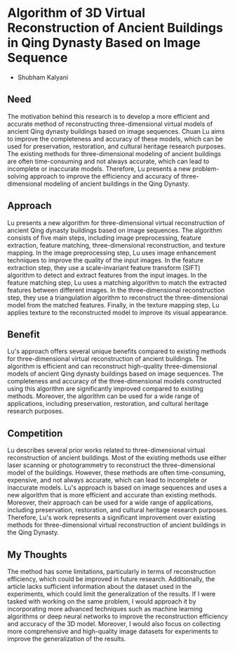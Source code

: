 # Algorithm of 3D Virtual Reconstruction of Ancient Buildings in Qing Dynasty Based on Image Sequence
* Shubham Kalyani

## Need
The motivation behind this research is to develop a more efficient and accurate method of reconstructing three-dimensional virtual models of ancient Qing dynasty buildings based on image sequences. Chuan Lu aims to improve the completeness and accuracy of these models, which can be used for preservation, restoration, and cultural heritage research purposes. The existing methods for three-dimensional modeling of ancient buildings are often time-consuming and not always accurate, which can lead to incomplete or inaccurate models. Therefore, Lu presents a new problem-solving approach to improve the efficiency and accuracy of three-dimensional modeling of ancient buildings in the Qing Dynasty.

## Approach
Lu presents a new algorithm for three-dimensional virtual reconstruction of ancient Qing dynasty buildings based on image sequences. The algorithm consists of five main steps, including image preprocessing, feature extraction, feature matching, three-dimensional reconstruction, and texture mapping. In the image preprocessing step, Lu uses image enhancement techniques to improve the quality of the input images. In the feature extraction step, they use a scale-invariant feature transform (SIFT) algorithm to detect and extract features from the input images. In the feature matching step, Lu uses a matching algorithm to match the extracted features between different images. In the three-dimensional reconstruction step, they use a triangulation algorithm to reconstruct the three-dimensional model from the matched features. Finally, in the texture mapping step, Lu applies texture to the reconstructed model to improve its visual appearance.

## Benefit
Lu's approach offers several unique benefits compared to existing methods for three-dimensional virtual reconstruction of ancient buildings. The algorithm is efficient and can reconstruct high-quality three-dimensional models of ancient Qing dynasty buildings based on image sequences. The completeness and accuracy of the three-dimensional models constructed using this algorithm are significantly improved compared to existing methods. Moreover, the algorithm can be used for a wide range of applications, including preservation, restoration, and cultural heritage research purposes.

## Competition
Lu describes several prior works related to three-dimensional virtual reconstruction of ancient buildings. Most of the existing methods use either laser scanning or photogrammetry to reconstruct the three-dimensional model of the buildings. However, these methods are often time-consuming, expensive, and not always accurate, which can lead to incomplete or inaccurate models. Lu's approach is based on image sequences and uses a new algorithm that is more efficient and accurate than existing methods. Moreover, their approach can be used for a wide range of applications, including preservation, restoration, and cultural heritage research purposes. Therefore, Lu's work represents a significant improvement over existing methods for three-dimensional virtual reconstruction of ancient buildings in the Qing Dynasty.

## **My** Thoughts
The method has some limitations, particularly in terms of reconstruction efficiency, which could be improved in future research. Additionally, the article lacks sufficient information about the dataset used in the experiments, which could limit the generalization of the results. If I were tasked with working on the same problem, I would approach it by incorporating more advanced techniques such as machine learning algorithms or deep neural networks to improve the reconstruction efficiency and accuracy of the 3D model. Moreover, I would also focus on collecting more comprehensive and high-quality image datasets for experiments to improve the generalization of the results.
